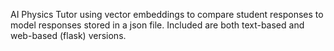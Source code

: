 AI Physics Tutor using vector embeddings to compare student responses to model responses stored in a json file.
Included are both text-based and web-based (flask) versions.

